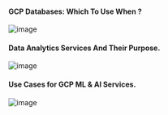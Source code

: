#### GCP Databases: Which To Use When ? <br>
![image](https://github.com/vibhordubey333/GCP-Tutorial/assets/22407855/0142af2d-f04c-4018-b956-f2f907d1e906)

#### Data Analytics Services And Their Purpose.
![image](https://github.com/vibhordubey333/GCP-Tutorial/assets/22407855/9d141650-6ab7-4574-8498-c1069bdb7b84)

#### Use Cases for GCP ML & AI Services.
![image](https://github.com/vibhordubey333/GCP-Tutorial/assets/22407855/f2062524-9dad-472d-851d-654be33f2c02)


